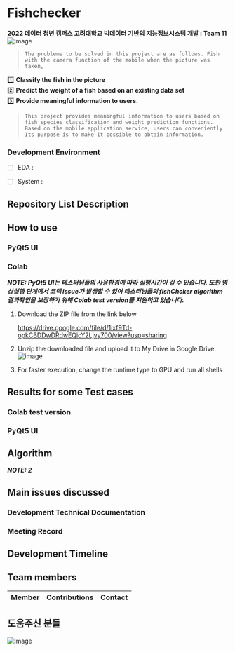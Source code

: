 # Fishchecker
**2022 데이터 청년 캠퍼스 고려대학교 빅데이터 기반의 지능정보시스템 개발 : Team 11**
![image](https://user-images.githubusercontent.com/53131824/186707022-956ff170-4047-4f2d-b739-3f7a295451d1.png)



> `The problems to be solved in this project are as follows. Fish with the camera function of the mobile
when the picture was taken,`

1️⃣ **Classify the fish in the picture**<br>
2️⃣ **Predict the weight of a fish based on an existing data set**<br>
3️⃣ **Provide meaningful information to users.**

>   `This project provides meaningful information to users based on fish species classification and weight prediction functions. Based on the mobile application service, users can conveniently Its purpose is to make it possible to obtain information.`


### Development Environment
- [ ] EDA :
- [ ] System : 


## Repository List Description



## How to use
### PyQt5 UI

### Colab
***NOTE: PyQt5 UI는 테스터님들의 사용환경에 따라 실행시간이 길 수 있습니다. 또한 영상실행 단계에서 코덱 issue가 발생할 수 있어 테스터님들의 fishChcker algorithm 결과확인을 보장하기 위해 Colab test version를 지원하고 있습니다.***

1. Download the ZIP file from the link below

   https://drive.google.com/file/d/1ixf9Td-opkCBDDwDRdwEQicY2Ljvy700/view?usp=sharing 

2. Unzip the downloaded file and upload it to My Drive in Google Drive.
![image](https://user-images.githubusercontent.com/53131824/186811130-f654b789-4300-46c5-be22-9e97bd15c3e5.png)

3. For faster execution, change the runtime type to GPU and run all shells

## Results for some Test cases
### Colab test version


### PyQt5 UI


## 


## Algorithm


**_NOTE: 2_**



## Main issues discussed
### Development Technical Documentation

### Meeting Record



## Development Timeline




## Team members
|Member|Contributions|Contact|
|:-:|-------|-|


## 도움주신 분들

![image](https://user-images.githubusercontent.com/53131824/186621158-785481bb-8d06-4c23-9b98-653a00c0f562.png)
